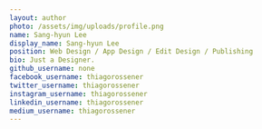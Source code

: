 ```yaml
---
layout: author
photo: /assets/img/uploads/profile.png
name: Sang-hyun Lee
display_name: Sang-hyun Lee
position: Web Design / App Design / Edit Design / Publishing
bio: Just a Designer.
github_username: none
facebook_username: thiagorossener
twitter_username: thiagorossener
instagram_username: thiagorossener
linkedin_username: thiagorossener
medium_username: thiagorossener
---
```


